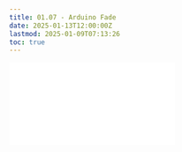 ```yaml
---
title: 01.07 - Arduino Fade
date: 2025-01-13T12:00:00Z
lastmod: 2025-01-09T07:13:26
toc: true
---
```


![Link to included file content](../../../../arduino/arduino-fade.md)
